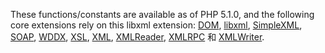 These functions/constants are available as of PHP 5.1.0, and the
following core extensions rely on this libxml extension:
<a href="/book/dom.html" class="link">DOM</a>,
<a href="/book/libxml.html" class="link">libxml</a>,
<a href="/book/simplexml.html" class="link">SimpleXML</a>,
<a href="/book/soap.html" class="link">SOAP</a>,
<a href="/book/wddx.html" class="link">WDDX</a>,
<a href="/book/xsl.html" class="link">XSL</a>,
<a href="/book/xml.html" class="link">XML</a>,
<a href="/book/xmlreader.html" class="link">XMLReader</a>,
<a href="/book/xmlrpc.html" class="link">XMLRPC</a> 和
<a href="/book/xmlwriter.html" class="link">XMLWriter</a>.
